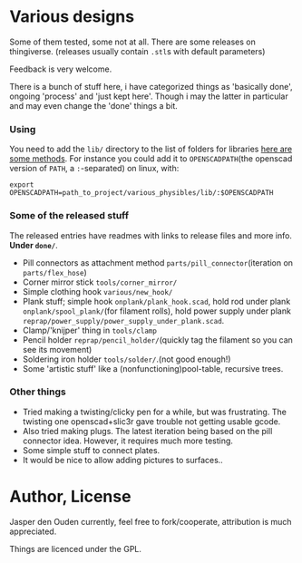
# Various designs
Some of them tested, some not at all. There are some releases on thingiverse.
(releases usually contain `.stl`s with default parameters)

Feedback is very welcome.

There is a bunch of stuff here, i have categorized things as 'basically done',
ongoing 'process' and 'just kept here'. Though i may the latter in particular
and may even change the 'done' things a bit.

### Using
You need to add the `lib/` directory to the list of folders for libraries 
[here are some methods](https://en.wikibooks.org/wiki/OpenSCAD_User_Manual/Libraries).
For instance you could add it to `OPENSCADPATH`(the openscad version of `PATH`,
a `:`-separated) on linux, with:

    export OPENSCADPATH=path_to_project/various_physibles/lib/:$OPENSCADPATH

### Some of the released stuff
The released entries have readmes with links to release files and more info.
**Under `done/`**.

* Pill connectors as attachment method `parts/pill_connector`(iteration on `parts/flex_hose`)
* Corner mirror stick `tools/corner_mirror/`
* Simple clothing hook `various/new_hook/`
* Plank stuff; simple hook `onplank/plank_hook.scad`, 
  hold rod under plank `onplank/spool_plank/`(for filament rolls),
  hold power supply under plank `reprap/power_supply/power_supply_under_plank.scad`.
* Clamp/'knijper' thing in `tools/clamp`
* Pencil holder `reprap/pencil_holder/`(quickly tag the filament so you can see
  its movement)
* Soldering iron holder `tools/solder/`.(not good enough!)
* Some 'artistic stuff' like a (nonfunctioning)pool-table, recursive trees.

### Other things
* Tried making a twisting/clicky pen for a while, but was frustrating.
  The twisting one openscad+slic3r gave trouble not getting usable gcode.
* Also tried making plugs. The latest iteration being based on the pill
  connector idea. However, it requires much more testing.
* Some simple stuff to connect plates.
* It would be nice to allow adding pictures to surfaces..

# Author, License
Jasper den Ouden currently, feel free to fork/cooperate, attribution is much
appreciated.

Things are licenced under the GPL.
